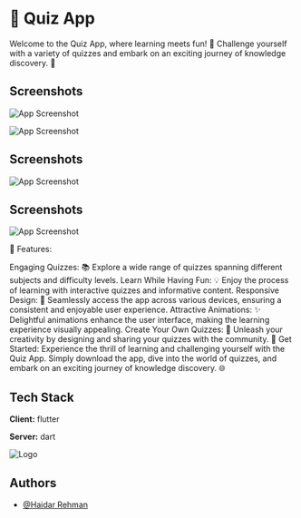 
# 🧠 Quiz App

Welcome to the Quiz App, where learning meets fun! 🚀 Challenge yourself with a variety of quizzes and embark on an exciting journey of knowledge discovery. 🌟


## Screenshots


![App Screenshot](https://blogger.googleusercontent.com/img/a/AVvXsEg34i4M84MYWsvINnjDsmiKk4Kkecb1oVCxIMymnT7_jh-FnESiZ3C3qKDoXxyi-wYFPomNmXD0jv_uLo8cTB67wWayPl7BAP_T20f7DHm_fv0_J1BO9gSOCUzf5KMKL9azg4bmVUow79zzZuvURMdD649G-InBUuSxVPy-7K74zb3zz8URkDKZfPgK)


![App Screenshot](https://blogger.googleusercontent.com/img/a/AVvXsEjwvcY6_cOu49AzUfpEe898Y222yL2ElRdfMhWSc3nO6MnBTNTqiKbSDhKzQURKkzJy5JMk8wdDUXMGI6NU2ciEFfwAVWTT-QIJGSFSwj1PXXdlsz06fh6VDjtZfzoDDv-fSaZYdjrQf9EJCwDoaD7NNROHAfoJ9LTKfQR_EVAmxDhcvFG6aCMCorFB)



## Screenshots

![App Screenshot](https://blogger.googleusercontent.com/img/a/AVvXsEiqpdsOS5700v-6wxWgO_L-BxE5EkHZVRdVwi0RYV_sLiJtgxFtrCZfs6MBpdSEHbEFn9RsaphoD64nA2qUxnqJTb0grPmGMXcKxgtngzqTLJdLkCYKZy3HRtoAF-x0il0FWSRRprhv-d-P9gItlhiMQNijLE2jItwqUGNM2s8gYuxTBvgIzX0MykKw)






## Screenshots

![App Screenshot](https://blogger.googleusercontent.com/img/a/AVvXsEgVx0uh8M7I3l9x5A2DvT1Yq_ijEtGYcsV-Q8ubpxOFRYe7wSVXaEGJNHCvqfrH6mU4VYkIMeo0Fnz0GgE99D6hZ9eaXMM73mlgPkc2Nm8vOhCsAPm6ZzdsYGXPke6GrIsgUfSJleO-1bxmuo1EZPcOANbSmaYhd_tduumjUIDrF4cmLigdB7T21NGx)








🎉 Features:

Engaging Quizzes: 📚 Explore a wide range of quizzes spanning different subjects and difficulty levels.
Learn While Having Fun: 💡 Enjoy the process of learning with interactive quizzes and informative content.
Responsive Design: 📱 Seamlessly access the app across various devices, ensuring a consistent and enjoyable user experience.
Attractive Animations: ✨ Delightful animations enhance the user interface, making the learning experience visually appealing.
Create Your Own Quizzes: 🎨 Unleash your creativity by designing and sharing your quizzes with the community.
📱 Get Started:
Experience the thrill of learning and challenging yourself with the Quiz App. Simply download the app, dive into the world of quizzes, and embark on an exciting journey of knowledge discovery. 🌐







## Tech Stack

**Client:** flutter

**Server:** dart


![Logo](https://blogger.googleusercontent.com/img/a/AVvXsEgRlsvo4D3p1n0PVXL-fE-d2U8FFEgiZYi32lA0v-pSa1Nj55wBfDLk61gpgP9OyqqaM5rtjxZPilLwaGjWJXfz-4SnJHQQ84KYtKpOShmhhe0Pp5YEft0JwphrIDtciI4ROFbE8Z7gnj9GoFCPfmph0Wy85-W9JcQ2-XvYDmUBVWK_-9ex3Txzs3RM)


## Authors

- [@Haidar Rehman](https://github.com/HaidarRehmanNazir)

